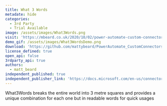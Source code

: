 ```yaml
---
title: What 3 Words
metadate: hide
categories:
  - 3rd Party
  - Trial Available
image: /assets/images/What3Words.png
visit: 'https://mbeard.co.uk/2020/10/02/power-automate-custom-connector-series-1-what3words/'
demo_gif: /assets/images/What3WordsDemo.png
download: 'https://github.com/mattybeard/PowerAutomate_CustomConnectors/tree/master/What3Words'
license_defined: true
open_api: false
3rdparty_api: true
authors:
  - matt_beard
independent_published: true
independent_publisher_link: 'https://docs.microsoft.com/en-us/connectors/what3wordsip/'
---
```

What3Words breaks the entire world into 3 metre squares and provides a unique combination for each one but in readable words for quick usages